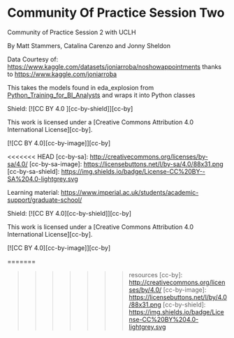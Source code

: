 # Community Of Practice Session Two
Community of Practice Session 2 with UCLH

By Matt Stammers, Catalina Carenzo and Jonny Sheldon


Data Courtesy of: https://www.kaggle.com/datasets/joniarroba/noshowappointments thanks to https://www.kaggle.com/joniarroba

This takes the models found in eda_explosion from [Python_Training_for_BI_Analysts](https://github.com/MattStammers/Python_Training_For_BI_Analysts) and wraps it into Python classes

Shield: [![CC BY 4.0 ][cc-by-shield]][cc-by]

This work is licensed under a
[Creative Commons Attribution 4.0 International License][cc-by].

[![CC BY 4.0][cc-by-image]][cc-by]

<<<<<<< HEAD
[cc-by-sa]: http://creativecommons.org/licenses/by-sa/4.0/
[cc-by-sa-image]: https://licensebuttons.net/l/by-sa/4.0/88x31.png
[cc-by-sa-shield]: https://img.shields.io/badge/License-CC%20BY--SA%204.0-lightgrey.svg


Learning material: https://www.imperial.ac.uk/students/academic-support/graduate-school/

Shield: [![CC BY 4.0][cc-by-shield]][cc-by]

This work is licensed under a
[Creative Commons Attribution 4.0 International License][cc-by].

[![CC BY 4.0][cc-by-image]][cc-by]

=======
>>>>>>> resources
[cc-by]: http://creativecommons.org/licenses/by/4.0/
[cc-by-image]: https://licensebuttons.net/l/by/4.0/88x31.png
[cc-by-shield]: https://img.shields.io/badge/License-CC%20BY%204.0-lightgrey.svg
